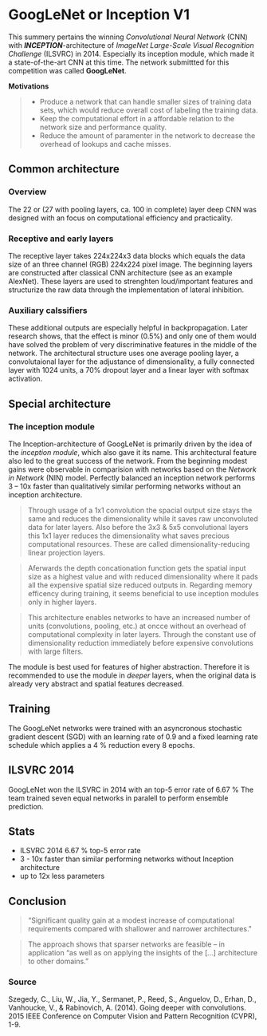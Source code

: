 # GoogLeNet or Inception V1
This summery pertains the winning *Convolutional Neural Network* (CNN) with ***INCEPTION***-architecture of *ImageNet Large-Scale Visual Recognition Challenge* (ILSVRC) in 2014.  Especially its inception module, which made it a state-of-the-art CNN at this time. The network submittted for this competition was called **GoogLeNet**.

**Motivations**
> - Produce a network that can handle smaller sizes of training data sets, which would reduce overall cost of labeling the training data.
>- Keep the computational effort in a affordable relation to the network size and performance quality.
>- Reduce the amount of paramenter in the network to decrease the overhead of lookups and cache misses.

## Common architecture

### Overview
The 22 or (27 with pooling layers, ca. 100 in complete) layer deep CNN was designed with an focus on computational efficiency and practicality.

### Receptive and early layers
The receptive layer takes 224x224x3 data blocks which equals the data size of an three channel (RGB) 224x224 pixel image. The beginning layers are constructed after classical CNN architecture (see as an example AlexNet). These layers are used to strenghten loud/important features and structurize the raw data through the implementation of lateral inhibition.

### Auxiliary calssifiers
These additional outputs are especially helpful in backpropagation. Later research shows, that the effect is minor (0.5%) and only one of them would have solved the problem of very discriminative features in the middle of the network. The architectural structure uses one average pooling layer, a convolutaional layer for the adjustance of dimensionality, a fully connected layer with 1024 units, a 70% dropout layer and a linear layer with softmax activation.



## Special architecture

### The inception module
The Inception-architecture of GoogLeNet is primarily driven by the idea of the *inception module*, which also gave it its name. This architectural feature also led to the great success of the network. From the beginning modest gains were observable in comparision with networks based on the *Network in Network* (NIN) model. Perfectly balanced an inception network performs 3 – 10x faster than qualitatively similar performing networks without an inception architecture.

> Through usage of a 1x1 convolution the spacial output size stays the same and reduces the dimensionality while it saves raw unconvoluted data for later layers. Also before the 3x3 & 5x5 convolutional layers this 1x1 layer reduces the dimensionality what saves precious computational resources. These are called dimensionality-reducing linear projection layers.

> Aferwards the depth concationation function gets the spatial input size as a highest value and with reduced dimensionality where it pads all the expensive spatial size reduced outputs in. Regarding memory efficency during training, it seems beneficial to use inception modules only in higher layers. 

> This architecture enables networks to have an increased number of units (convolutions, pooling, etc.) at oncce without an overhead of computational complexity in later layers. Through the constant use of dimensionality reduction immediately before expensive convolutions with large filters.

The module is best used for features of higher abstraction. Therefore it is recommended to use the module in *deeper* layers, when the original data is already very abstract and spatial features decreased.

## Training
The GoogLeNet networks were trained with an asyncronous stochastic gradient descent (SGD) with an learning rate of 0.9 and a fixed learning rate schedule which applies a 4 % reduction every 8 epochs. 

## ILSVRC 2014
GoogLeNet won the ILSVRC in 2014 with an top-5 error rate of 6.67 % The team trained seven equal networks in paralell to perform ensemble prediction. 

## Stats
- ILSVRC 2014
6.67 % top-5 error rate
- 3 - 10x faster than similar performing networks without Inception architecture
- up to 12x less parameters

## Conclusion
>“Significant quality gain at a modest increase of computational requirements compared with shallower and narrower architectures."

>The approach shows that sparser networks are feasible – in application “as well as on applying the insights of the […] architecture to other domains.”

### Source
Szegedy, C., Liu, W., Jia, Y., Sermanet, P., Reed, S., Anguelov, D., Erhan, D., Vanhoucke, V., & Rabinovich, A. (2014). Going deeper with convolutions. 2015 IEEE Conference on Computer Vision and Pattern Recognition (CVPR), 1-9.
